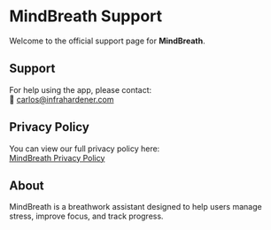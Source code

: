 # MindBreath Support

Welcome to the official support page for **MindBreath**.

## Support
For help using the app, please contact:  
📧 carlos@infrahardener.com

## Privacy Policy
You can view our full privacy policy here:  
[MindBreath Privacy Policy](https://carlossemeao.github.io/MindBreath-Lab/privacy.html)

## About
MindBreath is a breathwork assistant designed to help users manage stress, improve focus, and track progress.
